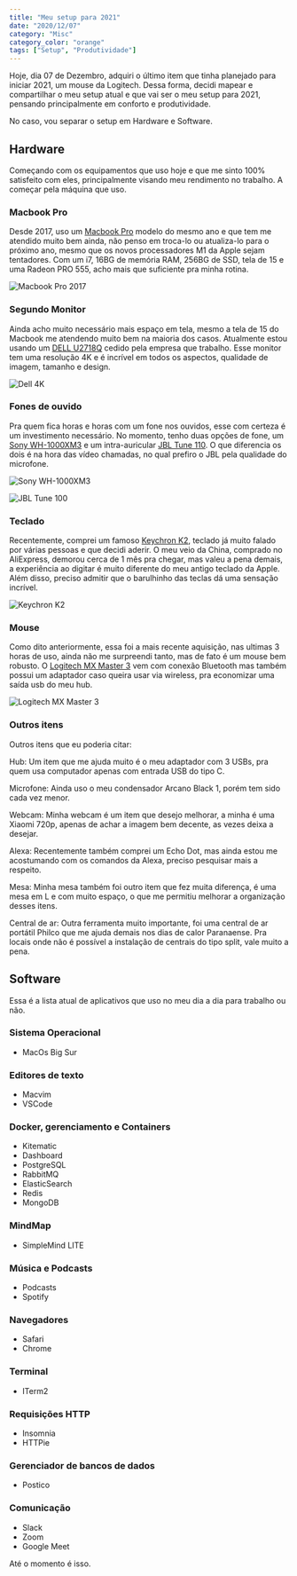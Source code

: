 ```yaml
---
title: "Meu setup para 2021"
date: "2020/12/07"
category: "Misc"
category_color: "orange"
tags: ["Setup", "Produtividade"]
---
```


Hoje, dia 07 de Dezembro, adquiri o último item que tinha planejado para iniciar 2021, um mouse da Logitech. Dessa forma, decidi mapear e compartilhar o meu setup atual e que vai ser o meu setup para 2021, pensando principalmente em conforto e produtividade.

No caso, vou separar o setup em Hardware e Software.

## Hardware

Começando com os equipamentos que uso hoje e que me sinto 100% satisfeito com eles, principalmente visando meu rendimento no trabalho. A começar pela máquina que uso.

### Macbook Pro

Desde 2017, uso um [Macbook Pro](https://support.apple.com/kb/SP756?locale=pt_BR) modelo do mesmo ano e que tem me atendido muito bem ainda, não penso em troca-lo ou atualiza-lo para o próximo ano, mesmo que os novos processadores M1 da Apple sejam tentadores. Com um i7, 16BG de memória RAM, 256BG de SSD, tela de 15 e uma Radeon PRO 555, acho mais que suficiente pra minha rotina.

![Macbook Pro 2017](https://www.notebookcheck.info/uploads/tx_nbc2/mbp13-gray-select-201610.jpg)

### Segundo Monitor

Ainda acho muito necessário mais espaço em tela, mesmo a tela de 15 do Macbook me atendendo muito bem na maioria dos casos. Atualmente estou usando um [DELL U2718Q](https://www.dell.com/pt/empresas/p/dell-u2718q-monitor/pd) cedido pela empresa que trabalho. Esse monitor tem uma resolução 4K e é incrível em todos os aspectos, qualidade de imagem, tamanho e design.

![Dell 4K](https://i.dell.com/is/image/DellContent//content/dam/global-site-design/product_images/peripherals/output_devices/dell/monitors/u_series/u2718q/pdp/dell-monitor-u2718q-pdp-v1.jpg?fmt=png-alpha)

### Fones de ouvido

Pra quem fica horas e horas com um fone nos ouvidos, esse com certeza é um investimento necessário. No momento, tenho duas opções de fone, um [Sony WH-1000XM3](https://www.sony.com.br/electronics/headphones-sobre-as-orelhas/wh-1000xm3) e um intra-auricular [JBL Tune 110](https://www.jbl.com.br/fones-de-ouvido-intra-auriculares/JBL+T110.html). O que diferencia os dois é na hora das vídeo chamadas, no qual prefiro o JBL pela qualidade do microfone.

![Sony WH-1000XM3](https://http2.mlstatic.com/D_NQ_NP_728895-MLA40237740589_122019-O.jpg)

![JBL Tune 100](https://a-static.mlcdn.com.br/618x463/fone-de-ouvido-jbl-tune-110-intra-auricular-preto/harmandobrasil/28910704/76f724c6b20e99947c316f58832e5da3.jpg)

### Teclado

Recentemente, comprei um famoso [Keychron K2](https://www.keychron.com/products/keychron-k2-wireless-mechanical-keyboard), teclado já muito falado por várias pessoas e que decidi aderir. O meu veio da China, comprado no AliExpress, demorou cerca de 1 mês pra chegar, mas valeu a pena demais, a experiência ao digitar é muito diferente do meu antigo teclado da Apple. Além disso, preciso admitir que o barulhinho das teclas dá uma sensação incrível.

![Keychron K2](https://cdn.shopify.com/s/files/1/0294/2422/2267/products/61efvyxdAZL._AC_SL1200___12951.1601630764_960x.jpg?v=1601655869)

### Mouse

Como dito anteriormente, essa foi a mais recente aquisição, nas ultimas 3 horas de uso, ainda não me surpreendi tanto, mas de fato é um mouse bem robusto. O [Logitech MX Master 3](https://www.logitech.com/pt-br/products/mice/mx-master-3.910-005647.html) vem com conexão Bluetooth mas também possui um adaptador caso queira usar via wireless, pra economizar uma saída usb do meu hub.

![Logitech MX Master 3](https://images7.kabum.com.br/produtos/fotos/104587/mouse-logitech-mx-master-3-sem-fio-recarregavel-tecnologia-flow-unifying-4000dpi_mouse-logitech-mx-master-3-sem-fio-recarregavel-tecnologia-flow-unifying-4000dpi_1569002910_g.jpg)

### Outros itens

Outros itens que eu poderia citar: 

Hub: Um item que me ajuda muito é o meu adaptador com 3 USBs, pra quem usa computador apenas com entrada USB do tipo C.

Microfone: Ainda uso o meu condensador Arcano Black 1, porém tem sido cada vez menor.

Webcam: Minha webcam é um item que desejo melhorar, a minha é uma Xiaomi 720p, apenas de achar a imagem bem decente, as vezes deixa a desejar.

Alexa: Recentemente também comprei um Echo Dot, mas ainda estou me acostumando com os comandos da Alexa, preciso pesquisar mais a respeito.

Mesa: Minha mesa também foi outro item que fez muita diferença, é uma mesa em L e com muito espaço, o que me permitiu melhorar a organização desses itens.

Central de ar: Outra ferramenta muito importante, foi uma central de ar portátil Philco que me ajuda demais nos dias de calor Paranaense. Pra locais onde não é possível a instalação de centrais do tipo split, vale muito a pena.

## Software

Essa é a lista atual de aplicativos que uso no meu dia a dia para trabalho ou não.

### Sistema Operacional

- MacOs Big Sur

### Editores de texto

- Macvim
- VSCode

### Docker, gerenciamento e Containers

- Kitematic
- Dashboard
- PostgreSQL
- RabbitMQ
- ElasticSearch
- Redis
- MongoDB

### MindMap

- SimpleMind LITE

### Música e Podcasts

- Podcasts
- Spotify

### Navegadores

- Safari
- Chrome

### Terminal

- ITerm2

### Requisições HTTP

- Insomnia
- HTTPie

### Gerenciador de bancos de dados

- Postico

### Comunicação

- Slack
- Zoom
- Google Meet

Até o momento é isso.

